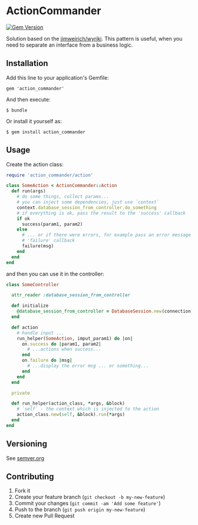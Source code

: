 # ActionCommander

[![Gem Version](https://badge.fury.io/rb/action_commander.svg)](http://badge.fury.io/rb/action_commander)

Solution based on the [jimweirich/wyriki][jww].
This pattern is useful, when you need to separate an interface from a business logic.

## Installation

Add this line to your application's Gemfile:

    gem 'action_commander'

And then execute:

    $ bundle

Or install it yourself as:

    $ gem install action_commander

## Usage

Create the action class:

```ruby
require 'action_commander/action'

class SomeAction < ActionCommander::Action
  def run(args)
    # do some things, collect params...
    # you can inject some dependencies, just use `context`
    context.database_session_from_controller.do_something
    # if everything is ok, pass the result to the 'success' callback
    if ok
      success(param1, param2)
    else
      # ... or if there were errors, for example pass an error message to the
      # 'failure' callback
      failure(msg)
    end
  end
end
```

and then you can use it in the controller:

```ruby
class SomeController

  attr_reader :database_session_from_controller

  def initialize
    @database_session_from_controller = DatabaseSession.new(connection)
  end

  def action
    # handle input ...
    run_helper(SomeAction, imput_param1) do |on|
      on.success do |param1, param2|
        # ...actions when success...
      end
      on.failure do |msg|
        # ...display the error msg ... or something...
      end
    end
  end

  private

  def run_helper(action_class, *args, &block)
    # `self` - the context which is injected to the action
    action_class.new(self, &block).run(*args)
  end
end
```

## Versioning

See [semver.org][semver]

## Contributing

1. Fork it
2. Create your feature branch (`git checkout -b my-new-feature`)
3. Commit your changes (`git commit -am 'Add some feature'`)
4. Push to the branch (`git push origin my-new-feature`)
5. Create new Pull Request

[jww]: https://github.com/jimweirich/wyriki
[semver]: http://semver.org/

